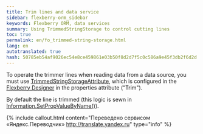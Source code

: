 ```yaml
---
title: Trim lines and data service
sidebar: flexberry-orm_sidebar
keywords: Flexberry ORM, data services
summary: Using TrimmedStringStorage to control cutting lines
toc: true
permalink: en/fo_trimmed-string-storage.html
lang: en
autotranslated: true
hash: 50785eb54af9026ec54e8ce459861e03b50f8d2d7f5c0c586a9e45f3db2f6d2d
---
```


To operate the trimmer lines when reading data from a data source, you must use [TrimmedStringStorageAttribute](fo_attributes-class-data.html), which is configured in the [Flexberry Designer](fd_flexberry-designer.html) in the properties attribute ("Trim").

By default the line is trimmed (this logic is sewn in [Information.SetPropValueByName()](fo_methods-class-information.html)).



{% include callout.html content="Переведено сервисом «Яндекс.Переводчик» <http://translate.yandex.ru>" type="info" %}
